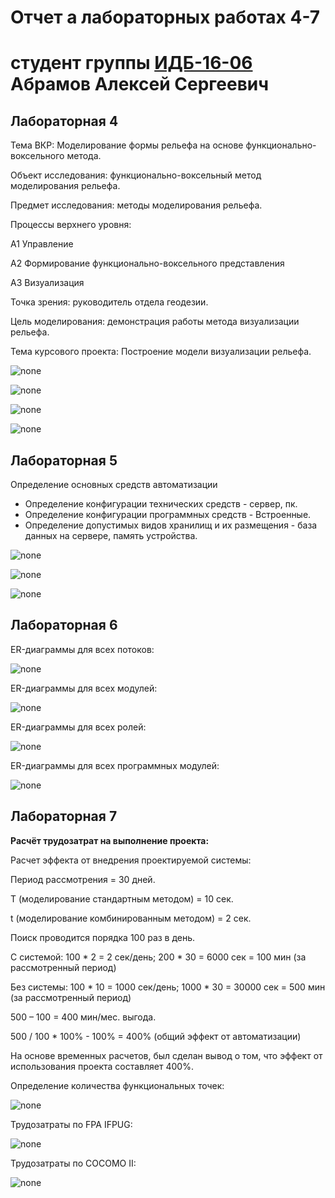 # Отчет а лабораторных работах 4-7
# студент группы [ИДБ-16-06](https://github.com/stankin/design-2018/wiki/list-idb-16-06) Абрамов Алексей Сергеевич

## Лабораторная 4

Тема ВКР: Моделирование формы рельефа на основе функционально-воксельного метода.

Объект исследования: функционально-воксельный метод моделирования рельефа.

Предмет исследования: методы моделирования рельефа.

Процессы верхнего уровня:

А1 Управление

А2 Формирование функционально-воксельного представления 

А3 Визуализация

Точка зрения: руководитель отдела геодезии.

Цель моделирования: демонстрация работы метода визуализации рельефа.

Тема курсового проекта: Построение модели визуализации рельефа.

![none](https://github.com/Abramov-Al/Kursovaya/blob/master/model.png)

![none](https://github.com/Abramov-Al/Kursovaya/blob/master/1.png)

![none](https://github.com/Abramov-Al/Kursovaya/blob/master/2.png)

![none](https://github.com/Abramov-Al/Kursovaya/blob/master/5.png)


## Лабораторная 5

Определение основных средств автоматизации
* Определение конфигурации технических средств - сервер, пк.
* Определение конфигурации программных средств - Встроенные.
* Определение допустимых видов хранилищ и их размещения - база данных на сервере, память устройства.

![none](https://github.com/Abramov-Al/Kursovaya/blob/master/dfd.png)

![none](https://github.com/Abramov-Al/Kursovaya/blob/master/dfd1.png)

![none](https://github.com/Abramov-Al/Kursovaya/blob/master/dfd2.png)

## Лабораторная 6

ER-диаграммы для всех потоков:

![none](https://github.com/Abramov-Al/Kursovaya/blob/master/diag1.png)

ER-диаграммы для всех модулей:

![none](https://github.com/Abramov-Al/Kursovaya/blob/master/diag2.png)

ER-диаграммы для всех ролей:

![none](https://github.com/Abramov-Al/Kursovaya/blob/master/diag3.png)

ER-диаграммы для всех программных модулей:

![none](https://github.com/Abramov-Al/Kursovaya/blob/master/diag4.png)

## Лабораторная 7

**Расчёт трудозатрат на выполнение проекта:**

Расчет эффекта от внедрения проектируемой системы:

Период рассмотрения = 30 дней.

Т (моделирование стандартным методом) = 10 сек.

t (моделирование комбинированным методом) = 2 сек.

Поиск проводится порядка 100 раз в день.

С системой: 100 * 2 = 2 сек/день; 200 * 30 = 6000 сек = 100 мин (за рассмотренный период)

Без системы: 100 * 10 = 1000 сек/день; 1000 * 30 = 30000 сек = 500 мин (за рассмотренный период)

500 – 100 = 400 мин/мес. выгода.

500 / 100 * 100% - 100% = 400% (общий эффект от автоматизации)

На основе временных расчетов, был сделан вывод о том, что эффект от использования проекта составляет 400%.

Определение количества функциональных точек:

![none](https://github.com/Abramov-Al/Kursovaya/blob/master/tabl1.png)

Трудозатраты по FPA IFPUG:

![none](https://github.com/Abramov-Al/Kursovaya/blob/master/tabl2.png)

Трудозатраты по COCOMO II:

![none](https://github.com/Abramov-Al/Kursovaya/blob/master/tabl3.png)

